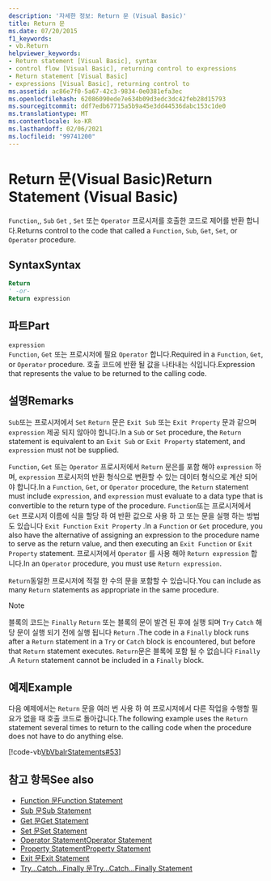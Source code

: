 ```yaml
---
description: '자세한 정보: Return 문 (Visual Basic)'
title: Return 문
ms.date: 07/20/2015
f1_keywords:
- vb.Return
helpviewer_keywords:
- Return statement [Visual Basic], syntax
- control flow [Visual Basic], returning control to expressions
- Return statement [Visual Basic]
- expressions [Visual Basic], returning control to
ms.assetid: ac86e7f0-5a67-42c3-9834-0e0381efa3ec
ms.openlocfilehash: 62086090ede7e634b09d3edc3dc42feb28d15793
ms.sourcegitcommit: ddf7edb67715a5b9a45e3dd44536dabc153c1de0
ms.translationtype: MT
ms.contentlocale: ko-KR
ms.lasthandoff: 02/06/2021
ms.locfileid: "99741200"
---
```

# <a name="return-statement-visual-basic"></a><span data-ttu-id="a0fdf-103">Return 문(Visual Basic)</span><span class="sxs-lookup"><span data-stu-id="a0fdf-103">Return Statement (Visual Basic)</span></span>

<span data-ttu-id="a0fdf-104">`Function`,, `Sub` `Get` , `Set` 또는 `Operator` 프로시저를 호출한 코드로 제어를 반환 합니다.</span><span class="sxs-lookup"><span data-stu-id="a0fdf-104">Returns control to the code that called a `Function`, `Sub`, `Get`, `Set`, or `Operator` procedure.</span></span>  
  
## <a name="syntax"></a><span data-ttu-id="a0fdf-105">Syntax</span><span class="sxs-lookup"><span data-stu-id="a0fdf-105">Syntax</span></span>  
  
```vb  
Return  
' -or-  
Return expression  
```  
  
## <a name="part"></a><span data-ttu-id="a0fdf-106">파트</span><span class="sxs-lookup"><span data-stu-id="a0fdf-106">Part</span></span>  

 `expression`  
 <span data-ttu-id="a0fdf-107">`Function`, `Get` 또는 프로시저에 필요 `Operator` 합니다.</span><span class="sxs-lookup"><span data-stu-id="a0fdf-107">Required in a `Function`, `Get`, or `Operator` procedure.</span></span> <span data-ttu-id="a0fdf-108">호출 코드에 반환 될 값을 나타내는 식입니다.</span><span class="sxs-lookup"><span data-stu-id="a0fdf-108">Expression that represents the value to be returned to the calling code.</span></span>  
  
## <a name="remarks"></a><span data-ttu-id="a0fdf-109">설명</span><span class="sxs-lookup"><span data-stu-id="a0fdf-109">Remarks</span></span>  

 <span data-ttu-id="a0fdf-110">`Sub`또는 프로시저에서 `Set` `Return` 문은 `Exit Sub` 또는 `Exit Property` 문과 같으며 `expression` 제공 되지 않아야 합니다.</span><span class="sxs-lookup"><span data-stu-id="a0fdf-110">In a `Sub` or `Set` procedure, the `Return` statement is equivalent to an `Exit Sub` or `Exit Property` statement, and `expression` must not be supplied.</span></span>  
  
 <span data-ttu-id="a0fdf-111">`Function`, `Get` 또는 `Operator` 프로시저에서 `Return` 문은를 포함 해야 `expression` 하며, `expression` 프로시저의 반환 형식으로 변환할 수 있는 데이터 형식으로 계산 되어야 합니다.</span><span class="sxs-lookup"><span data-stu-id="a0fdf-111">In a `Function`, `Get`, or `Operator` procedure, the `Return` statement must include `expression`, and `expression` must evaluate to a data type that is convertible to the return type of the procedure.</span></span> <span data-ttu-id="a0fdf-112">`Function`또는 프로시저에서 `Get` 프로시저 이름에 식을 할당 하 여 반환 값으로 사용 하 고 또는 문을 실행 하는 방법도 있습니다 `Exit Function` `Exit Property` .</span><span class="sxs-lookup"><span data-stu-id="a0fdf-112">In a `Function` or `Get` procedure, you also have the alternative of assigning an expression to the procedure name to serve as the return value, and then executing an `Exit Function` or `Exit Property` statement.</span></span> <span data-ttu-id="a0fdf-113">프로시저에서 `Operator` 를 사용 해야 `Return expression` 합니다.</span><span class="sxs-lookup"><span data-stu-id="a0fdf-113">In an `Operator` procedure, you must use `Return expression`.</span></span>  
  
 <span data-ttu-id="a0fdf-114">`Return`동일한 프로시저에 적절 한 수의 문을 포함할 수 있습니다.</span><span class="sxs-lookup"><span data-stu-id="a0fdf-114">You can include as many `Return` statements as appropriate in the same procedure.</span></span>  
  
> [!NOTE]
> <span data-ttu-id="a0fdf-115">블록의 코드는 `Finally` `Return` 또는 블록의 문이 발견 된 후에 실행 되며 `Try` `Catch` 해당 문이 실행 되기 전에 실행 됩니다 `Return` .</span><span class="sxs-lookup"><span data-stu-id="a0fdf-115">The code in a `Finally` block runs after a `Return` statement in a `Try` or `Catch` block is encountered, but before that `Return` statement executes.</span></span> <span data-ttu-id="a0fdf-116">`Return`문은 블록에 포함 될 수 없습니다 `Finally` .</span><span class="sxs-lookup"><span data-stu-id="a0fdf-116">A `Return` statement cannot be included in a `Finally` block.</span></span>  
  
## <a name="example"></a><span data-ttu-id="a0fdf-117">예제</span><span class="sxs-lookup"><span data-stu-id="a0fdf-117">Example</span></span>  

 <span data-ttu-id="a0fdf-118">다음 예제에서는 `Return` 문을 여러 번 사용 하 여 프로시저에서 다른 작업을 수행할 필요가 없을 때 호출 코드로 돌아갑니다.</span><span class="sxs-lookup"><span data-stu-id="a0fdf-118">The following example uses the `Return` statement several times to return to the calling code when the procedure does not have to do anything else.</span></span>  
  
 [!code-vb[VbVbalrStatements#53](~/samples/snippets/visualbasic/VS_Snippets_VBCSharp/VbVbalrStatements/VB/Class1.vb#53)]  
  
## <a name="see-also"></a><span data-ttu-id="a0fdf-119">참고 항목</span><span class="sxs-lookup"><span data-stu-id="a0fdf-119">See also</span></span>

- [<span data-ttu-id="a0fdf-120">Function 문</span><span class="sxs-lookup"><span data-stu-id="a0fdf-120">Function Statement</span></span>](function-statement.md)
- [<span data-ttu-id="a0fdf-121">Sub 문</span><span class="sxs-lookup"><span data-stu-id="a0fdf-121">Sub Statement</span></span>](sub-statement.md)
- [<span data-ttu-id="a0fdf-122">Get 문</span><span class="sxs-lookup"><span data-stu-id="a0fdf-122">Get Statement</span></span>](get-statement.md)
- [<span data-ttu-id="a0fdf-123">Set 문</span><span class="sxs-lookup"><span data-stu-id="a0fdf-123">Set Statement</span></span>](set-statement.md)
- [<span data-ttu-id="a0fdf-124">Operator Statement</span><span class="sxs-lookup"><span data-stu-id="a0fdf-124">Operator Statement</span></span>](operator-statement.md)
- [<span data-ttu-id="a0fdf-125">Property Statement</span><span class="sxs-lookup"><span data-stu-id="a0fdf-125">Property Statement</span></span>](property-statement.md)
- [<span data-ttu-id="a0fdf-126">Exit 문</span><span class="sxs-lookup"><span data-stu-id="a0fdf-126">Exit Statement</span></span>](exit-statement.md)
- [<span data-ttu-id="a0fdf-127">Try...Catch...Finally 문</span><span class="sxs-lookup"><span data-stu-id="a0fdf-127">Try...Catch...Finally Statement</span></span>](try-catch-finally-statement.md)
